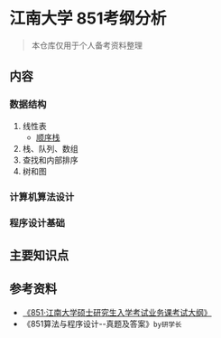 # 江南大学 851考纲分析

> 本仓库仅用于个人备考资料整理

## 内容

### 数据结构

1. 线性表
    - [顺序栈](structs/SeqStack.c)
2. 栈、队列、数组
3. 查找和内部排序
4. 树和图

### 计算机算法设计

### 程序设计基础

## 主要知识点

## 参考资料

- [《851·江南大学硕士研究生入学考试业务课考试大纲》](docs/2024_851.pdf)
- 《851算法与程序设计--真题及答案》`by研学长`
